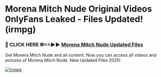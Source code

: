 # Morena Mitch Nude Original Videos 0nlyFans Leaked - Files Updated! (irmpg)

<h3>🔴 CLICK HERE 🌐==►► <a href="https://tinyurl.com/4mcuefdz" rel="nofollow">Morena Mitch Nude Updated Files</a></h3>

Get Morena Mitch Nude and all content. Now you can access all videos and pictures of Morena Mitch Nude. New Updated Files 2025!

[![irmpg](https://i.imgur.com/StAQSOY.gif)](https://tinyurl.com/4mcuefdz)
